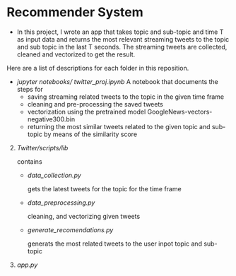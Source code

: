 # Recommender System
- In this project, I wrote an app that takes topic and
sub-topic and time T as input data and returns the most relevant streaming
tweets to the topic and sub topic in the last T seconds. The streaming tweets
are collected, cleaned and vectorized to get the result.

Here are a list of descriptions for each folder in this reposition.
-  *jupyter notebooks/*
   *twitter_proj.ipynb*
   A notebook that documents the steps for 
   - saving  streaming related  tweets to the topic in the given time frame
   - cleaning and pre-processing the saved tweets
   - vectorization using the pretrained model GoogleNews-vectors-negative300.bin
   - returning the most similar tweets related to the given topic and sub-topic by means of the similarity score 
2. *Twitter/scripts/lib*

   contains 

   - *data_collection.py*

      gets the latest tweets for the topic for the time frame

   - *data_preprocessing.py*
     
     cleaning, and vectorizing  given tweets

   - *generate_recomendations.py*
    
     generats the most related tweets to the user inpot topic and sub-topic
3. *app.py*
